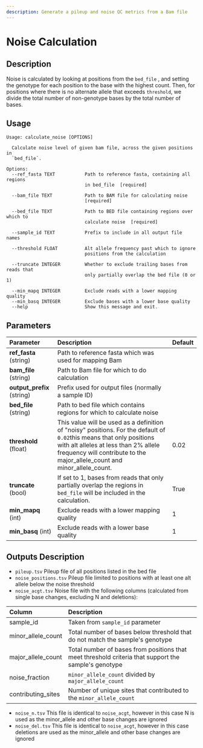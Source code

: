 ```yaml
---
description: Generate a pileup and noise QC metrics from a Bam file
---
```


# Noise Calculation

## Description

Noise is calculated by looking at positions from the `bed_file` , and setting the genotype for each position to the base with the highest count. Then, for positions where there is no alternate allele that exceeds `threshold`, we divide the total number of non-genotype bases by the total number of bases.

## Usage

```text
Usage: calculate_noise [OPTIONS]

  Calculate noise level of given bam file, across the given positions in
  `bed_file`.

Options:
  --ref_fasta TEXT           Path to reference fasta, containing all regions
                             in bed_file  [required]

  --bam_file TEXT            Path to BAM file for calculating noise
                             [required]

  --bed_file TEXT            Path to BED file containing regions over which to
                             calculate noise  [required]
                             
  --sample_id TEXT           Prefix to include in all output file names 

  --threshold FLOAT          Alt allele frequency past which to ignore
                             positions from the calculation

  --truncate INTEGER         Whether to exclude trailing bases from reads that
                             only partially overlap the bed file (0 or 1)

  --min_mapq INTEGER         Exclude reads with a lower mapping quality
  --min_basq INTEGER         Exclude bases with a lower base quality
  --help                     Show this message and exit.
```

## Parameters

| Parameter | Description | Default |
| :--- | :--- | :--- |
| **ref\_fasta** \(string\) | Path to reference fasta which was used for mapping Bam |  |
| **bam\_file** \(string\) | Path to Bam file for which to do calculation |  |
| **output\_prefix** \(string\) | Prefix used for output files \(normally a sample ID\) |  |
| **bed\_file** \(string\) | Path to bed file which contains regions for which to calculate noise |  |
| **threshold** \(float\) | This value will be used as a definition of "noisy" positions. For the default of `0.02`this means that only positions with alt alleles at less than 2% allele frequency will contribute to the major\_allele\_count and minor\_allele\_count. | 0.02 |
| **truncate** \(bool\) | If set to 1, bases from reads that only partially overlap the regions in `bed_file` will be included in the calculation. | True |
| **min\_mapq** \(int\) | Exclude reads with a lower mapping quality | 1 |
| **min\_basq** \(int\) | Exclude reads with a lower base quality | 1 |

## Outputs Description

* `pileup.tsv` Pileup file of all positions listed in the bed file
* `noise_positions.tsv` Pileup file limited to positions with at least one alt allele below the noise threshold
* `noise_acgt.tsv` Noise file with the following columns \(calculated from single base changes, excluding N and deletions\):

| Column | Description |
| :--- | :--- |
| sample\_id | Taken from `sample_id` parameter |
| minor\_allele\_count | Total number of bases below threshold that do not match the sample's genotype |
| major\_allele\_count | Total number of bases from positions that meet threshold criteria that support the sample's genotype |
| noise\_fraction | `minor_allele_count` divided by `major_allele_count` |
| contributing\_sites | Number of unique sites that contributed to the `minor_allele_count` |

* `noise_n.tsv` This file is identical to `noise_acgt`, however in this case N is used as the minor\_allele and other base changes are ignored
* `noise_del.tsv` This file is identical to `noise_acgt`, however in this case deletions are used as the minor\_allele and other base changes are ignored

